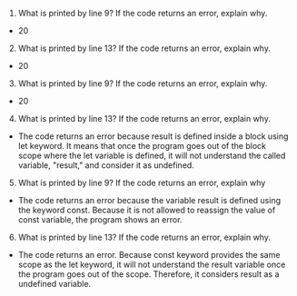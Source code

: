 1. What is printed by line 9? If the code returns an error, explain why.
- 20

2. What is printed by line 13? If the code returns an error, explain why.
- 20

3. What is printed by line 9? If the code returns an error, explain why.
- 20

4. What is printed by line 13? If the code returns an error, explain why.
- The code returns an error because result is defined inside a block using let keyword.
It means that once the program goes out of the block scope where the let variable is defined, it will not understand the called variable, "result," and consider it as undefined.

5. What is printed by line 9? If the code returns an error, explain why
- The code returns an error because the variable result is defined using the keyword const. Because it is not allowed to reassign the value of const variable, the program shows an error.

6. What is printed by line 13? If the code returns an error, explain why. 
- The code returns an error. Because const keyword provides the same scope as the let keyword, it will not understand the result variable once the program goes out of the scope. Therefore, it considers result as a undefined variable.